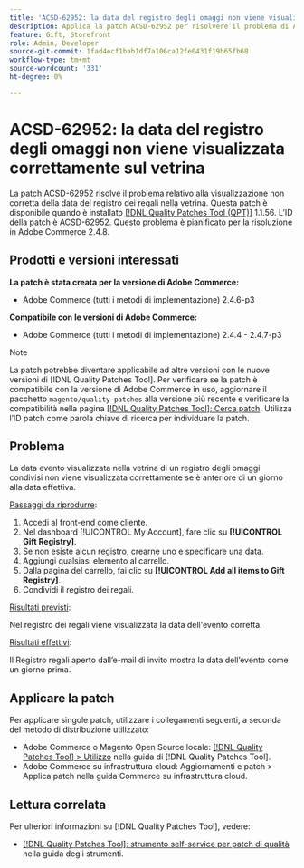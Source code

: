 ```yaml
---
title: 'ACSD-62952: la data del registro degli omaggi non viene visualizzata correttamente sul vetrina'
description: Applica la patch ACSD-62952 per risolvere il problema di Adobe Commerce, in cui la data del registro dei regali viene visualizzata in modo impreciso sulla vetrina.
feature: Gift, Storefront
role: Admin, Developer
source-git-commit: 1fad4ecf1bab1df7a106ca12fe0431f19b65fb68
workflow-type: tm+mt
source-wordcount: '331'
ht-degree: 0%

---
```



# ACSD-62952: la data del registro degli omaggi non viene visualizzata correttamente sul vetrina

La patch ACSD-62952 risolve il problema relativo alla visualizzazione non corretta della data del registro dei regali nella vetrina. Questa patch è disponibile quando è installato [[!DNL Quality Patches Tool (QPT)]](/help/tools/quality-patches-tool/quality-patches-tool-to-self-serve-quality-patches.md) 1.1.56. L’ID della patch è ACSD-62952. Questo problema è pianificato per la risoluzione in Adobe Commerce 2.4.8.

## Prodotti e versioni interessati

**La patch è stata creata per la versione di Adobe Commerce:**

* Adobe Commerce (tutti i metodi di implementazione) 2.4.6-p3

**Compatibile con le versioni di Adobe Commerce:**

* Adobe Commerce (tutti i metodi di implementazione) 2.4.4 - 2.4.7-p3

>[!NOTE]
>
>La patch potrebbe diventare applicabile ad altre versioni con le nuove versioni di [!DNL Quality Patches Tool]. Per verificare se la patch è compatibile con la versione di Adobe Commerce in uso, aggiornare il pacchetto `magento/quality-patches` alla versione più recente e verificare la compatibilità nella pagina [[!DNL Quality Patches Tool]: Cerca patch](https://experienceleague.adobe.com/tools/commerce-quality-patches/index.html). Utilizza l’ID patch come parola chiave di ricerca per individuare la patch.

## Problema

La data evento visualizzata nella vetrina di un registro degli omaggi condivisi non viene visualizzata correttamente se è anteriore di un giorno alla data effettiva.

<u>Passaggi da riprodurre</u>:

1. Accedi al front-end come cliente.
1. Nel dashboard [!UICONTROL My Account], fare clic su **[!UICONTROL Gift Registry]**.
1. Se non esiste alcun registro, crearne uno e specificare una data.
1. Aggiungi qualsiasi elemento al carrello.
1. Dalla pagina del carrello, fai clic su **[!UICONTROL Add all items to Gift Registry]**.
1. Condividi il registro dei regali.

<u>Risultati previsti</u>:

Nel registro dei regali viene visualizzata la data dell&#39;evento corretta.

<u>Risultati effettivi</u>:

Il Registro regali aperto dall’e-mail di invito mostra la data dell’evento come un giorno prima.

## Applicare la patch

Per applicare singole patch, utilizzare i collegamenti seguenti, a seconda del metodo di distribuzione utilizzato:

* Adobe Commerce o Magento Open Source locale: [[!DNL Quality Patches Tool] > Utilizzo](/help/tools/quality-patches-tool/usage.md) nella guida di [!DNL Quality Patches Tool].
* Adobe Commerce su infrastruttura cloud: Aggiornamenti e patch > Applica patch nella guida Commerce su infrastruttura cloud.

## Lettura correlata

Per ulteriori informazioni su [!DNL Quality Patches Tool], vedere:

* [[!DNL Quality Patches Tool]: strumento self-service per patch di qualità](/help/tools/quality-patches-tool/quality-patches-tool-to-self-serve-quality-patches.md) nella guida degli strumenti.

